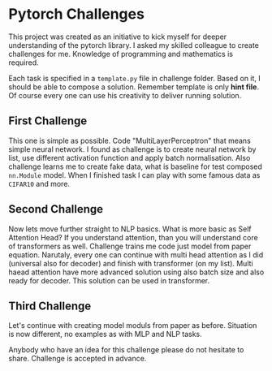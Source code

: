 # Pytorch Challenges

This project was created as an initiative to kick myself for deeper understanding of the pytorch library. 
I asked my skilled colleague to create challenges for me. Knowledge of programming and mathematics is required.

Each task is specified in a `template.py` file in challenge folder. Based on it, I should be able to compose a solution.
Remember template is only __hint file__. Of course every one can use his creativity to deliver running solution.

## First Challenge

This one is simple as possible. Code "MultiLayerPerceptron" that means simple neural network.
I found as challenge is to create neural network by list, use different activation function and apply batch normalisation. 
Also challenge learns me to create fake data, what is baseline for test composed `nn.Module` model. 
When I finished task I can play with some famous data as `CIFAR10` and more.

## Second Challenge

Now lets move further straight to NLP basics. What is more basic as Self Attention Head? If you understand attention, 
than you will understand core of transformers as well. Challenge trains me code just model from paper equation. 
Narutaly, every one can continue with multi head attention as I did (universal also for decoder) and finish with 
transformer (on my list). Multi haead attention have more advanced solution using also batch size and also ready 
for decoder. This solution can be used in transformer.

## Third Challenge

Let's continue with creating model moduls from paper as before. Situation is now different, no examples as with MLP 
and NLP tasks.


Anybody who have an idea for this challenge please do not hesitate to share. Challenge is accepted in advance.